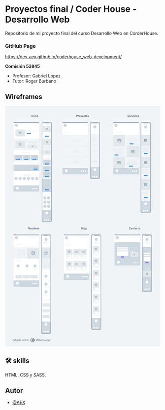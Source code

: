 
# Proyectos final / Coder House - Desarrollo Web

Repositorio de mi proyecto final del curso Desarrollo Web en CorderHouse.

### GitHub Page
https://dev-aex.github.io/coderhouse_web-development/

**Comisión 53845**
- Profesor: Gabriel López
- Tutor: Roger Burbano

## Wireframes

![](./wireframes/wireframes.jpg)

## 🛠 skills
HTML, CSS y SASS.

## Autor

- [@AEX](https://www.github.com/dev-aex)
